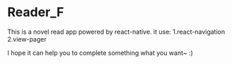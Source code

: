 # Reader_F
This is a novel read app powered by react-native.
it use:
  1.react-navigation
  2.view-pager
  
I hope it can help you to complete something what you want~  :)
